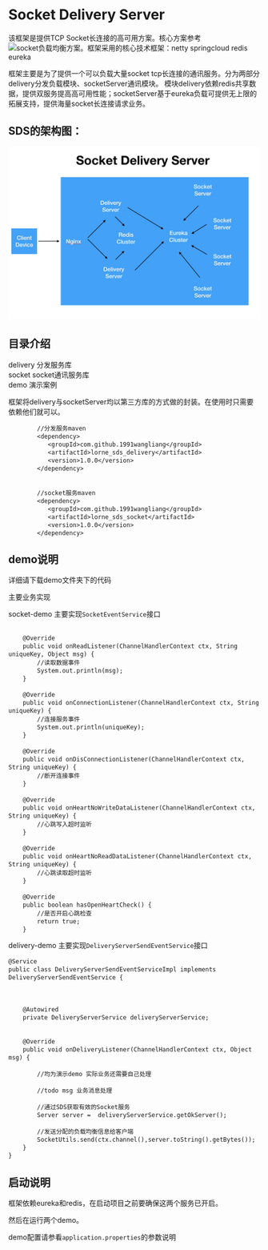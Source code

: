# Socket Delivery Server


该框架是提供TCP Socket长连接的高可用方案。核心方案参考 ![socket负载均衡方案](https://github.com/1991wangliang/distribute-netty)。框架采用的核心技术框架：netty springcloud redis eureka


框架主要是为了提供一个可以负载大量socket tcp长连接的通讯服务。分为两部分delivery分发负载模块、socketServer通讯模块。
模块delivery依赖redis共享数据，提供双服务提高高可用性能；socketServer基于eureka负载可提供无上限的拓展支持，提供海量socket长连接请求业务。


## SDS的架构图：

![](readme/sds.jpg)


## 目录介绍

delivery 分发服务库   
socket   socket通讯服务库  
demo     演示案例  

框架将delivery与socketServer均以第三方库的方式做的封装。在使用时只需要依赖他们就可以。



````
        //分发服务maven
        <dependency>
           <groupId>com.github.1991wangliang</groupId>
           <artifactId>lorne_sds_delivery</artifactId>
           <version>1.0.0</version>
        </dependency>
        
        
        //socket服务maven
        <dependency>
           <groupId>com.github.1991wangliang</groupId>
           <artifactId>lorne_sds_socket</artifactId>
           <version>1.0.0</version>
        </dependency>
````



## demo说明


详细请下载demo文件夹下的代码

主要业务实现

socket-demo 主要实现`SocketEventService`接口

````

    @Override
    public void onReadListener(ChannelHandlerContext ctx, String uniqueKey, Object msg) {
        //读取数据事件
        System.out.println(msg);
    }

    @Override
    public void onConnectionListener(ChannelHandlerContext ctx, String uniqueKey) {
        //连接服务事件
        System.out.println(uniqueKey);
    }

    @Override
    public void onDisConnectionListener(ChannelHandlerContext ctx, String uniqueKey) {
        //断开连接事件
    }

    @Override
    public void onHeartNoWriteDataListener(ChannelHandlerContext ctx, String uniqueKey) {
        //心跳写入超时监听
    }

    @Override
    public void onHeartNoReadDataListener(ChannelHandlerContext ctx, String uniqueKey) {
        //心跳读取超时监听
    }

    @Override
    public boolean hasOpenHeartCheck() {
        //是否开启心跳检查
        return true;
    }

````

delivery-demo 主要实现`DeliveryServerSendEventService`接口



````
@Service
public class DeliveryServerSendEventServiceImpl implements DeliveryServerSendEventService {



    @Autowired
    private DeliveryServerService deliveryServerService;


    @Override
    public void onDeliveryListener(ChannelHandlerContext ctx, Object msg) {

        //均为演示demo 实际业务还需要自己处理

        //todo msg 业务消息处理

        //通过SDS获取有效的Socket服务
        Server server =  deliveryServerService.getOkServer();

        //发送分配的负载均衡信息给客户端
        SocketUtils.send(ctx.channel(),server.toString().getBytes());
    }
}

````



## 启动说明

框架依赖eureka和redis，在启动项目之前要确保这两个服务已开启。

然后在运行两个demo。

demo配置请参看`application.properties`的参数说明